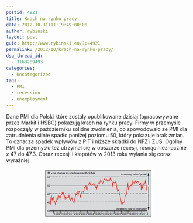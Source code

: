 ```yaml
---
postid: 4921
title: Krach na rynku pracy
date: 2012-10-31T11:19:49+00:00
author: rybinski
layout: post
guid: http://www.rybinski.eu/?p=4921
permalink: /2012/10/krach-na-rynku-pracy/
dsq_thread_id:
  - 3163289493
categories:
  - Uncategorized
tags:
  - PMI
  - recession
  - unemployment
---
```

Dane PMI dla Polski które zostały opublikowane dzisiaj (opracowywane przez Markit i HSBC) pokazują krach na rynku pracy. Firmy w przemyśle rozpoczęły w październiku solidne zwolnienia, co spowodowało ze PMI dla zatrudnienia silnie spadło poniżej poziomu 50, który pokazuje brak zmian. To oznacza spadek wpływów z PIT i niższe składki do NFZ i ZUS. Ogólny PMI dla przemysłu też utrzymał się w obszarze recesji, rosnąc nieznacznie z 47 do 47.3. Obraz recesji i kłopotów w 2013 roku wyłania się coraz wyraźniej.

<p style="text-align: center;">
  <a href="/uploads/2012/10/PMI_employement_Oct_2012.png"><img class="size-medium wp-image-4922 aligncenter" title="PMI_employement_Oct_2012" src="/uploads/2012/10/PMI_employement_Oct_2012-300x136.png" alt="" width="300" height="136" /></a>
</p>
